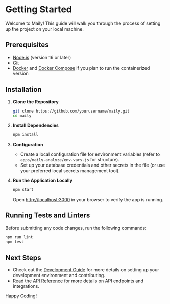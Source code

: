 # Getting Started

Welcome to Maily! This guide will walk you through the process of setting up the project on your local machine.

## Prerequisites

- [Node.js](https://nodejs.org/) (version 16 or later)
- [Git](https://git-scm.com/)
- [Docker](https://www.docker.com/) and [Docker Compose](https://docs.docker.com/compose/) if you plan to run the containerized version

## Installation

1. **Clone the Repository**

   ```bash
   git clone https://github.com/yourusername/maily.git
   cd maily
   ```

2. **Install Dependencies**

   ```bash
   npm install
   ```

3. **Configuration**

   - Create a local configuration file for environment variables (refer to `apps/maily-analyze/env-vars.js` for structure).
   - Set up your database credentials and other secrets in the file (or use your preferred local secrets management tool).

4. **Run the Application Locally**

   ```bash
   npm start
   ```

   Open [http://localhost:3000](http://localhost:3000) in your browser to verify the app is running.

## Running Tests and Linters

Before submitting any code changes, run the following commands:

```bash
npm run lint
npm test
```

## Next Steps

- Check out the [Development Guide](../development/README.md) for more details on setting up your development environment and contributing.
- Read the [API Reference](../api/README.md) for more details on API endpoints and integrations.

Happy Coding! 
